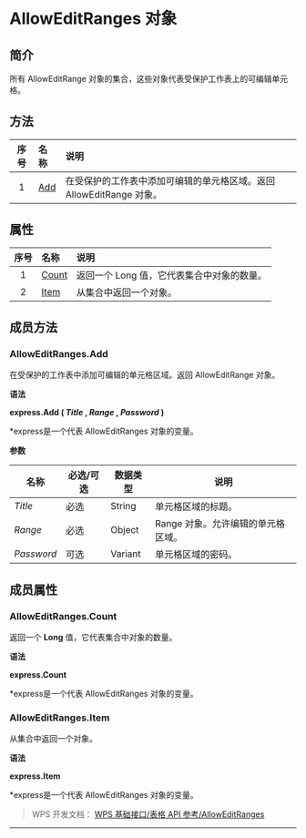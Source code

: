 # AllowEditRanges 对象

## 简介

所有 AllowEditRange 对象的集合，这些对象代表受保护工作表上的可编辑单元格。

## 方法

| 序号 | 名称                        | 说明                                                                 |
|:----:|:----------------------------|:---------------------------------------------------------------------|
|  1   | [Add](#AllowEditRanges.Add) | 在受保护的工作表中添加可编辑的单元格区域。返回 AllowEditRange 对象。 |

## 属性

| 序号 | 名称                            | 说明                                       |
|:----:|:--------------------------------|:-------------------------------------------|
|  1   | [Count](#AllowEditRanges.Count) | 返回一个 Long 值，它代表集合中对象的数量。 |
|  2   | [Item](#AllowEditRanges.Item)   | 从集合中返回一个对象。                     |

## 成员方法

### AllowEditRanges.Add

在受保护的工作表中添加可编辑的单元格区域。返回 AllowEditRange 对象。

**语法**

**express.Add ( *Title* , *Range* , *Password* )**

\*express是一个代表 AllowEditRanges 对象的变量。

**参数**

| 名称       | 必选/可选 | 数据类型 | 说明                               |
|------------|-----------|----------|------------------------------------|
| *Title*    | 必选      | String   | 单元格区域的标题。                 |
| *Range*    | 必选      | Object   | Range 对象。允许编辑的单元格区域。 |
| *Password* | 可选      | Variant  | 单元格区域的密码。                 |

## 成员属性

### AllowEditRanges.Count

返回一个 **Long** 值，它代表集合中对象的数量。

**语法**

**express.Count**

\*express是一个代表 AllowEditRanges 对象的变量。

### AllowEditRanges.Item

从集合中返回一个对象。

**语法**

**express.Item**

\*express是一个代表 AllowEditRanges 对象的变量。

> WPS 开发文档： [WPS 基础接口/表格 API 参考/AllowEditRanges](https://qn.cache.wpscdn.cn/encs/doc/office_v19/index.htm)

------------------------------------------------------------------------
